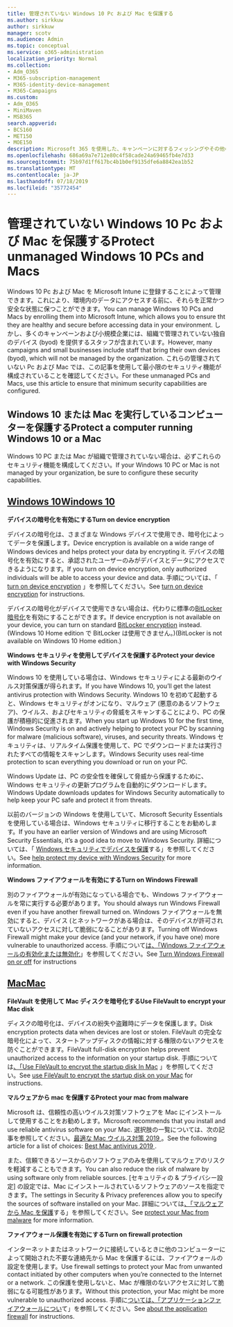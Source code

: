 ```yaml
---
title: 管理されていない Windows 10 Pc および Mac を保護する
ms.author: sirkkuw
author: sirkkuw
manager: scotv
ms.audience: Admin
ms.topic: conceptual
ms.service: o365-administration
localization_priority: Normal
ms.collection:
- Adm_O365
- M365-subscription-management
- M365-identity-device-management
- M365-Campaigns
ms.custom:
- Adm_O365
- MiniMaven
- MSB365
search.appverid:
- BCS160
- MET150
- MOE150
description: Microsoft 365 を使用した、キャンペーンに対するフィッシングやその他の攻撃から保護します。
ms.openlocfilehash: 686a69a7e712e80c4f58cade24a69465fb4e7d33
ms.sourcegitcommit: 75b97d1ff617bc4b1b0ef9135dfe6a8842ea1b52
ms.translationtype: MT
ms.contentlocale: ja-JP
ms.lasthandoff: 07/18/2019
ms.locfileid: "35772454"
---
```

# <a name="protect-unmanaged-windows-10-pcs-and-macs"></a><span data-ttu-id="dea97-103">管理されていない Windows 10 Pc および Mac を保護する</span><span class="sxs-lookup"><span data-stu-id="dea97-103">Protect unmanaged Windows 10 PCs and Macs</span></span>

<span data-ttu-id="dea97-104">Windows 10 Pc および Mac を Microsoft Intune に登録することによって管理できます。これにより、環境内のデータにアクセスする前に、それらを正常かつ安全な状態に保つことができます。</span><span class="sxs-lookup"><span data-stu-id="dea97-104">You can manage Windows 10 PCs and Macs by enrolling them into Microsoft Intune, which allows you to ensure tht they are healthy and secure before accessing data in your environment.</span></span> <span data-ttu-id="dea97-105">しかし、多くのキャンペーンおよび小規模企業には、組織で管理されていない独自のデバイス (byod) を提供するスタッフが含まれています。</span><span class="sxs-lookup"><span data-stu-id="dea97-105">However, many campaigns and small businesses include staff that bring their own devices (byod), which will not be managed by the organization.</span></span> <span data-ttu-id="dea97-106">これらの管理されていない Pc および Mac では、この記事を使用して最小限のセキュリティ機能が構成されていることを確認してください。</span><span class="sxs-lookup"><span data-stu-id="dea97-106">For these unmanaged PCs and Macs, use this article to ensure that minimum security capabilities are configured.</span></span> 

<!--A Windows 10 PC is considered managed after you have completed the following two steps:

1. You (or the admin) set up device and data protection policies in the [setup  wizard](../business/set-up.md).

2. You have [connected your computer to Azure Active Directory](../business/set-up-windows-devices.md) and use your Microsoft 365 Business username and password to sign in.
3. --> 

## <a name="protect-a-computer-running-windows-10-or-a-mac"></a><span data-ttu-id="dea97-107">Windows 10 または Mac を実行しているコンピューターを保護する</span><span class="sxs-lookup"><span data-stu-id="dea97-107">Protect a computer running Windows 10 or a Mac</span></span>

<!--If you have a PC that is running Windows 10 that is not connected to Microsoft 365 Business, or a Mac, the Microsoft 365 Business protections do not apply to it, but here are some things you can do to keep your data secure on these devices as well:
-->
<span data-ttu-id="dea97-108">Windows 10 PC または Mac が組織で管理されていない場合は、必ずこれらのセキュリティ機能を構成してください。</span><span class="sxs-lookup"><span data-stu-id="dea97-108">If your Windows 10 PC or Mac is not managed by your organization, be sure to configure these security capabilities.</span></span>

## <a name="windows-10tabwindows10"></a>[<span data-ttu-id="dea97-109">Windows 10</span><span class="sxs-lookup"><span data-stu-id="dea97-109">Windows 10</span></span>](#tab/Windows10)
<span data-ttu-id="dea97-110">**デバイスの暗号化を有効にする**</span><span class="sxs-lookup"><span data-stu-id="dea97-110">**Turn on device encryption**</span></span><p>

<span data-ttu-id="dea97-111">デバイスの暗号化は、さまざまな Windows デバイスで使用でき、暗号化によってデータを保護します。</span><span class="sxs-lookup"><span data-stu-id="dea97-111">Device encryption is available on a wide range of Windows devices and helps protect your data by encrypting it.</span></span> <span data-ttu-id="dea97-112">デバイスの暗号化を有効にすると、承認されたユーザーのみがデバイスとデータにアクセスできるようになります。</span><span class="sxs-lookup"><span data-stu-id="dea97-112">If you turn on device encryption, only authorized individuals will be able to access your device and data.</span></span> <span data-ttu-id="dea97-113">手順については、「 [turn on device encryption](https://support.microsoft.com/en-us/help/4028713/windows-10-turn-on-device-encryption) 」を参照してください。</span><span class="sxs-lookup"><span data-stu-id="dea97-113">See [turn on device encryption](https://support.microsoft.com/en-us/help/4028713/windows-10-turn-on-device-encryption) for instructions.</span></span>

 <span data-ttu-id="dea97-114">デバイスの暗号化がデバイスで使用できない場合は、代わりに標準の[BitLocker 暗号化](https://support.microsoft.com/en-us/help/4028713/windows-10-turn-on-device-encryption)を有効にすることができます。</span><span class="sxs-lookup"><span data-stu-id="dea97-114">If device encryption is not available on your device, you can turn on standard [BitLocker encryption](https://support.microsoft.com/en-us/help/4028713/windows-10-turn-on-device-encryption) instead.</span></span> <span data-ttu-id="dea97-115">(Windows 10 Home edition で BitLocker は使用できません。)</span><span class="sxs-lookup"><span data-stu-id="dea97-115">(BitLocker is not available on Windows 10 Home edition.)</span></span> 



<span data-ttu-id="dea97-116">**Windows セキュリティを使用してデバイスを保護する**</span><span class="sxs-lookup"><span data-stu-id="dea97-116">**Protect your device with Windows Security**</span></span><p>
<span data-ttu-id="dea97-117">Windows 10 を使用している場合は、Windows セキュリティによる最新のウイルス対策保護が得られます。</span><span class="sxs-lookup"><span data-stu-id="dea97-117">If you have Windows 10, you’ll get the latest antivirus protection with Windows Security.</span></span> <span data-ttu-id="dea97-118">Windows 10 を初めて起動すると、Windows セキュリティがオンになり、マルウェア (悪意のあるソフトウェア)、ウイルス、およびセキュリティの脅威をスキャンすることにより、PC の保護が積極的に促進されます。</span><span class="sxs-lookup"><span data-stu-id="dea97-118">When you start up Windows 10 for the first time, Windows Security is on and actively helping to protect your PC by scanning for malware (malicious software), viruses, and security threats.</span></span> <span data-ttu-id="dea97-119">Windows セキュリティは、リアルタイム保護を使用して、PC でダウンロードまたは実行されたすべての情報をスキャンします。</span><span class="sxs-lookup"><span data-stu-id="dea97-119">Windows Security uses real-time protection to scan everything you download or run on your PC.</span></span>

<span data-ttu-id="dea97-120">Windows Update は、PC の安全性を確保して脅威から保護するために、Windows セキュリティの更新プログラムを自動的にダウンロードします。</span><span class="sxs-lookup"><span data-stu-id="dea97-120">Windows Update downloads updates for Windows Security automatically to help keep your PC safe and protect it from threats.</span></span>

<span data-ttu-id="dea97-121">以前のバージョンの Windows を使用していて、Microsoft Security Essentials を使用している場合は、Windows セキュリティに移行することをお勧めします。</span><span class="sxs-lookup"><span data-stu-id="dea97-121">If you have an earlier version of Windows and are using Microsoft Security Essentials, it’s a good idea to move to Windows Security.</span></span> <span data-ttu-id="dea97-122">詳細については、「 [Windows セキュリティでデバイスを保護](https://support.microsoft.com/en-us/help/17464/windows-10-help-protect-my-device-with-windows-security)する」を参照してください。</span><span class="sxs-lookup"><span data-stu-id="dea97-122">See [help protect my device with Windows Security](https://support.microsoft.com/en-us/help/17464/windows-10-help-protect-my-device-with-windows-security) for more information.</span></span>

<span data-ttu-id="dea97-123">**Windows ファイアウォールを有効にする**</span><span class="sxs-lookup"><span data-stu-id="dea97-123">**Turn on Windows Firewall**</span></span><p>
<span data-ttu-id="dea97-124">別のファイアウォールが有効になっている場合でも、Windows ファイアウォールを常に実行する必要があります。</span><span class="sxs-lookup"><span data-stu-id="dea97-124">You should always run Windows Firewall even if you have another firewall turned on.</span></span> <span data-ttu-id="dea97-125">Windows ファイアウォールを無効にすると、デバイス (とネットワークがある場合は、そのデバイスが許可されていないアクセスに対して脆弱になることがあります。</span><span class="sxs-lookup"><span data-stu-id="dea97-125">Turning off Windows Firewall might make your device (and your network, if you have one) more vulnerable to unauthorized access.</span></span> <span data-ttu-id="dea97-126">手順について[は、「Windows ファイアウォールの有効化または無効化](https://support.microsoft.com/en-us/help/4028544/windows-10-turn-windows-defender-firewall-on-or-off)」を参照してください。</span><span class="sxs-lookup"><span data-stu-id="dea97-126">See [Turn Windows Firewall on or off](https://support.microsoft.com/en-us/help/4028544/windows-10-turn-windows-defender-firewall-on-or-off) for instructions</span></span>

## <a name="mactabmac"></a>[<span data-ttu-id="dea97-127">Mac</span><span class="sxs-lookup"><span data-stu-id="dea97-127">Mac</span></span>](#tab/Mac)
<span data-ttu-id="dea97-128">**FileVault を使用して Mac ディスクを暗号化する**</span><span class="sxs-lookup"><span data-stu-id="dea97-128">**Use FileVault to encrypt your Mac disk**</span></span><p>
<span data-ttu-id="dea97-129">ディスクの暗号化は、デバイスの紛失や盗難時にデータを保護します。</span><span class="sxs-lookup"><span data-stu-id="dea97-129">Disk encryption protects data when devices are lost or stolen.</span></span> <span data-ttu-id="dea97-130">FileVault の完全な暗号化によって、スタートアップディスクの情報に対する権限のないアクセスを防ぐことができます。</span><span class="sxs-lookup"><span data-stu-id="dea97-130">FileVault full-disk encryption helps prevent unauthorized access to the information on your startup disk.</span></span> <span data-ttu-id="dea97-131">手順については[、「Use FileVault to encrypt the startup disk In Mac](https://support.apple.com/HT204837) 」を参照してください。</span><span class="sxs-lookup"><span data-stu-id="dea97-131">See [use FileVault to encrypt the startup disk on your Mac](https://support.apple.com/HT204837) for instructions.</span></span>

<span data-ttu-id="dea97-132">**マルウェアから mac を保護する**</span><span class="sxs-lookup"><span data-stu-id="dea97-132">**Protect your mac from malware**</span></span><p>
<span data-ttu-id="dea97-133">Microsoft は、信頼性の高いウイルス対策ソフトウェアを Mac にインストールして使用することをお勧めします。</span><span class="sxs-lookup"><span data-stu-id="dea97-133">Microsoft recommends that you install and use reliable antivirus software on your Mac.</span></span> <span data-ttu-id="dea97-134">選択肢の一覧については、次の記事を参照してください。[最適な Mac ウイルス対策 2019 ](https://www.macworld.co.uk/feature/mac-software/mac-antivirus-3672182/)。</span><span class="sxs-lookup"><span data-stu-id="dea97-134">See the following article for a list of choices: [Best Mac antivirus 2019 ](https://www.macworld.co.uk/feature/mac-software/mac-antivirus-3672182/).</span></span>

<span data-ttu-id="dea97-135">また、信頼できるソースからのソフトウェアのみを使用してマルウェアのリスクを軽減することもできます。</span><span class="sxs-lookup"><span data-stu-id="dea97-135">You can also reduce the risk of malware by using software only from reliable sources.</span></span> <span data-ttu-id="dea97-136">[セキュリティの & プライバシー設定] の設定では、Mac にインストールされているソフトウェアのソースを指定できます。</span><span class="sxs-lookup"><span data-stu-id="dea97-136">The settings in Security & Privacy preferences allow you to specify the sources of software installed on your Mac.</span></span> <span data-ttu-id="dea97-137">詳細については[、「マルウェアから Mac を保護](https://support.apple.com/kb/PH25087)する」を参照してください。</span><span class="sxs-lookup"><span data-stu-id="dea97-137">See [protect your Mac from malware](https://support.apple.com/kb/PH25087) for more information.</span></span>

<span data-ttu-id="dea97-138">**ファイアウォール保護を有効にする**</span><span class="sxs-lookup"><span data-stu-id="dea97-138">**Turn on firewall protection**</span></span><p>
<span data-ttu-id="dea97-139">インターネットまたはネットワークに接続しているときに他のコンピューターによって開始された不要な連絡先から Mac を保護するには、ファイアウォールの設定を使用します。</span><span class="sxs-lookup"><span data-stu-id="dea97-139">Use firewall settings to protect your Mac from unwanted contact initiated by other computers when you’re connected to the Internet or a network.</span></span> <span data-ttu-id="dea97-140">この保護を使用しないと、Mac が権限のないアクセスに対して脆弱になる可能性があります。</span><span class="sxs-lookup"><span data-stu-id="dea97-140">Without this protection, your Mac might be more vulnerable to unauthorized access.</span></span> <span data-ttu-id="dea97-141">手順に[ついては、「アプリケーションファイアウォールについ](https://support.apple.com/HT201642)て」を参照してください。</span><span class="sxs-lookup"><span data-stu-id="dea97-141">See [about the application firewall](https://support.apple.com/HT201642) for instructions.</span></span>
